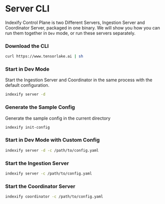 # Server CLI

Indexify Control Plane is two Different Servers, Ingestion Server and Coordinator Server, packaged in one binary. We will show you how you can run them together in `Dev` mode, or run these servers separately.

### Download the CLI
```bash
curl https://www.tensorlake.ai | sh
```

### Start in Dev Mode
Start the Ingestion Server and Coordinator in the same process with the default configuration.

```bash
indexify server -d
```

### Generate the Sample Config

Generate the sample config in the current directory
```bash
indexify init-config
```

### Start in Dev Mode with Custom Config
```bash
indexify server -d -c /path/to/config.yaml
```


### Start the Ingestion Server
```bash
indexify server -c /path/to/config.yaml
```

### Start the Coordinator Server
```bash
indexify coordinator -c /path/to/config.yaml
```